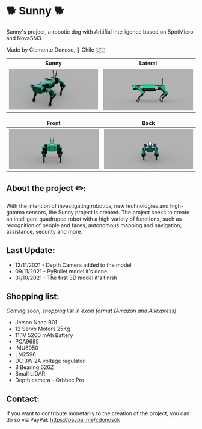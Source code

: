 # 🐕 Sunny 🐕
Sunny's project, a robotic dog with Aritifial intelligence based on SpotMicro and NovaSM3.

Made by Clemente Donoso, 📍 Chile 🇨🇱

| Sunny  | Lateral |
| ------------- | ------------- |
|![alt text](https://github.com/CDonosoK/Sunny/blob/main/Images/Sunny%201.png?raw=true) |	![alt text](https://github.com/CDonosoK/Sunny/blob/main/Images/Sunny%202.png?raw=true)|

| Front |	Back|
| ------------- | ------------- |
|![alt text](https://github.com/CDonosoK/Sunny/blob/main/Images/Sunny%203.png?raw=true)| ![alt text](https://github.com/CDonosoK/Sunny/blob/main/Images/Sunny%204.png?raw=true)

## About the project ✏️:
With the intention of investigating robotics, new technologies and high-gamma sensors, the Sunny project is created. The project seeks to create an intelligent quadruped robot with a high variety of functions, such as recognition of people and faces, autonomous mapping and navigation, assistance, security and more.

## Last Update:
- 12/11/2021 - Depth Camera added to the model
- 09/11/2021 - PyBullet model it's done.
- 31/10/2021 - The first 3D model it's finish

## Shopping list:
*Coming soon, shopping list in excel format (Amazon and Aliexpress)*
- Jetson Nano B01
- 12 Servo Motors 25Kg
- 11.1V 5200 mAh Battery 
- PCA9685
- IMU6050
- LM2596
- DC 3W 2A voltage regulator
- 8 Bearing 626Z
- Small LIDAR
- Depth camera - Orbbec Pro

## Contact:
If you want to contribute monetarily to the creation of the project, you can do so via PayPal: https://paypal.me/cdonosok